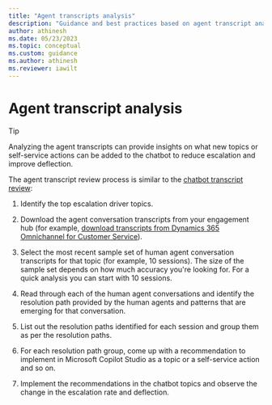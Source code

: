```yaml
---
title: "Agent transcripts analysis"
description: "Guidance and best practices based on agent transcript analysis to improve the deflection rate of a Microsoft Copilot Studio chatbot."
author: athinesh
ms.date: 05/23/2023
ms.topic: conceptual
ms.custom: guidance
ms.author: athinesh
ms.reviewer: iawilt
---
```


# Agent transcript analysis

> [!TIP]
> Analyzing the agent transcripts can provide insights on what new topics or self-service actions can be added to the chatbot to reduce escalation and improve deflection.

The agent transcript review process is similar to the [chatbot transcript review](./deflection-topic-escalation-analysis.md#topic-escalation-analysis-1):

1. Identify the top escalation driver topics.

1. Download the agent conversation transcripts from your engagement hub (for example, [download transcripts from Dynamics 365 Omnichannel for Customer Service](/dynamics365/customer-service/download-transcripts-bulk)).  

1. Select the most recent sample set of human agent conversation transcripts for that topic (for example, 10 sessions). The size of the sample set depends on how much accuracy you're looking for. For a quick analysis you can start with 10 sessions.

1. Read through each of the human agent conversations and identify the resolution path provided by the human agents and patterns that are emerging for that conversation.

1. List out the resolution paths identified for each session and group them as per the resolution paths.

1. For each resolution path group, come up with a recommendation to implement in Microsoft Copilot Studio as a topic or a self-service action and so on.

1. Implement the recommendations in the chatbot topics and observe the change in the escalation rate and deflection.

